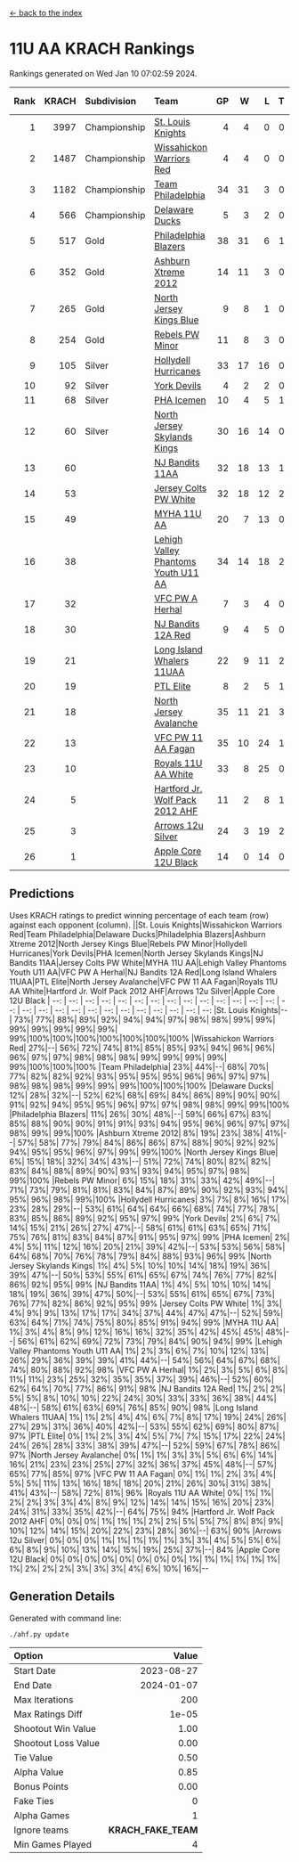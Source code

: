 [<- back to the index](readme.md)
# 11U AA KRACH Rankings
Rankings generated on Wed Jan 10 07:02:59 2024.

Rank|KRACH|Subdivision|Team|GP|W|L|T|OTW|OTL|SoS|Exp Wins|Win Diff
---:|---:|:---|:---|---:|---:|---:|---:|---:|---:|---:|---:|---:
1|3997|Championship|[St. Louis Knights](https://gamesheetstats.com/seasons/3659/teams/143319/schedule)|4|4|0|0|0|0|133|4.8|-0.0
2|1487|Championship|[Wissahickon Warriors Red](https://gamesheetstats.com/seasons/3659/teams/140468/schedule)|4|4|0|0|1|0|48|4.8|-0.0
3|1182|Championship|[Team Philadelphia](https://gamesheetstats.com/seasons/3659/teams/140788/schedule)|34|31|3|0|1|1|138|31.9|0.0
4|566|Championship|[Delaware Ducks](https://gamesheetstats.com/seasons/3659/teams/140453/schedule)|5|3|2|0|1|0|516|3.9|0.0
5|517|Gold|[Philadelphia Blazers](https://gamesheetstats.com/seasons/3659/teams/140461/schedule)|38|31|6|1|1|1|261|32.3|-0.0
6|352|Gold|[Ashburn Xtreme 2012](https://gamesheetstats.com/seasons/3659/teams/140775/schedule)|14|11|3|0|1|0|220|11.9|0.0
7|265|Gold|[North Jersey Kings Blue](https://gamesheetstats.com/seasons/3659/teams/140459/schedule)|9|8|1|0|0|0|36|8.9|0.0
8|254|Gold|[Rebels PW Minor](https://gamesheetstats.com/seasons/3659/teams/140786/schedule)|11|8|3|0|0|0|211|8.9|0.0
9|105|Silver|[Hollydell Hurricanes](https://gamesheetstats.com/seasons/3659/teams/140777/schedule)|33|17|16|0|1|3|439|17.9|0.0
10|92|Silver|[York Devils](https://gamesheetstats.com/seasons/3659/teams/140469/schedule)|4|2|2|0|1|0|479|2.9|0.0
11|68|Silver|[PHA Icemen](https://gamesheetstats.com/seasons/3659/teams/143313/schedule)|10|4|5|1|1|0|221|5.4|0.0
12|60|Silver|[North Jersey Skylands Kings](https://gamesheetstats.com/seasons/3659/teams/140784/schedule)|30|16|14|0|2|2|160|16.9|0.0
13|60||[NJ Bandits 11AA](https://gamesheetstats.com/seasons/3659/teams/140782/schedule)|32|18|13|1|0|2|126|19.4|0.0
14|53||[Jersey Colts PW White](https://gamesheetstats.com/seasons/3659/teams/140778/schedule)|32|18|12|2|2|0|97|19.9|0.0
15|49||[MYHA 11U AA](https://gamesheetstats.com/seasons/3659/teams/140781/schedule)|20|7|13|0|0|0|318|7.9|0.0
16|38||[Lehigh Valley Phantoms Youth U11 AA](https://gamesheetstats.com/seasons/3659/teams/140779/schedule)|34|14|18|2|1|1|297|15.9|0.0
17|32||[VFC PW A Herhal](https://gamesheetstats.com/seasons/3659/teams/140467/schedule)|7|3|4|0|1|1|103|3.9|0.0
18|30||[NJ Bandits 12A Red](https://gamesheetstats.com/seasons/3659/teams/140458/schedule)|9|4|5|0|0|0|39|4.9|0.0
19|21||[Long Island Whalers 11UAA](https://gamesheetstats.com/seasons/3659/teams/140780/schedule)|22|9|11|2|0|1|65|10.9|0.0
20|19||[PTL Elite](https://gamesheetstats.com/seasons/3659/teams/140462/schedule)|8|2|5|1|0|0|43|3.4|0.0
21|18||[North Jersey Avalanche](https://gamesheetstats.com/seasons/3659/teams/140783/schedule)|35|11|21|3|1|4|132|13.4|0.0
22|13||[VFC PW 11 AA Fagan](https://gamesheetstats.com/seasons/3659/teams/140789/schedule)|35|10|24|1|3|1|257|11.4|0.0
23|10||[Royals 11U AA White](https://gamesheetstats.com/seasons/3659/teams/140787/schedule)|33|8|25|0|1|0|259|8.9|0.0
24|5||[Hartford Jr. Wolf Pack 2012 AHF](https://gamesheetstats.com/seasons/3659/teams/140776/schedule)|11|2|8|1|0|0|35|3.4|0.0
25|3||[Arrows 12u Silver](https://gamesheetstats.com/seasons/3659/teams/140774/schedule)|24|3|19|2|0|1|67|4.9|0.0
26|1||[Apple Core 12U Black](https://gamesheetstats.com/seasons/3659/teams/140773/schedule)|14|0|14|0|0|0|335|0.9|0.0

## Predictions
Uses KRACH ratings to predict winning percentage of each team (row) against each opponent (column).
||St. Louis Knights|Wissahickon Warriors Red|Team Philadelphia|Delaware Ducks|Philadelphia Blazers|Ashburn Xtreme 2012|North Jersey Kings Blue|Rebels PW Minor|Hollydell Hurricanes|York Devils|PHA Icemen|North Jersey Skylands Kings|NJ Bandits 11AA|Jersey Colts PW White|MYHA 11U AA|Lehigh Valley Phantoms Youth U11 AA|VFC PW A Herhal|NJ Bandits 12A Red|Long Island Whalers 11UAA|PTL Elite|North Jersey Avalanche|VFC PW 11 AA Fagan|Royals 11U AA White|Hartford Jr. Wolf Pack 2012 AHF|Arrows 12u Silver|Apple Core 12U Black
| --: | --: | --: | --: | --: | --: | --: | --: | --: | --: | --: | --: | --: | --: | --: | --: | --: | --: | --: | --: | --: | --: | --: | --: | --: | --: | --: 
|St. Louis Knights|--| 73%| 77%| 88%| 89%| 92%| 94%| 94%| 97%| 98%| 98%| 99%| 99%| 99%| 99%| 99%| 99%| 99%| 99%|100%|100%|100%|100%|100%|100%|100%
|Wissahickon Warriors Red| 27%|--| 56%| 72%| 74%| 81%| 85%| 85%| 93%| 94%| 96%| 96%| 96%| 97%| 97%| 98%| 98%| 98%| 99%| 99%| 99%| 99%| 99%|100%|100%|100%
|Team Philadelphia| 23%| 44%|--| 68%| 70%| 77%| 82%| 82%| 92%| 93%| 95%| 95%| 95%| 96%| 96%| 97%| 97%| 98%| 98%| 98%| 99%| 99%| 99%|100%|100%|100%
|Delaware Ducks| 12%| 28%| 32%|--| 52%| 62%| 68%| 69%| 84%| 86%| 89%| 90%| 90%| 91%| 92%| 94%| 95%| 95%| 96%| 97%| 97%| 98%| 98%| 99%| 99%|100%
|Philadelphia Blazers| 11%| 26%| 30%| 48%|--| 59%| 66%| 67%| 83%| 85%| 88%| 90%| 90%| 91%| 91%| 93%| 94%| 95%| 96%| 96%| 97%| 97%| 98%| 99%| 99%|100%
|Ashburn Xtreme 2012|  8%| 19%| 23%| 38%| 41%|--| 57%| 58%| 77%| 79%| 84%| 86%| 86%| 87%| 88%| 90%| 92%| 92%| 94%| 95%| 95%| 96%| 97%| 99%| 99%|100%
|North Jersey Kings Blue|  6%| 15%| 18%| 32%| 34%| 43%|--| 51%| 72%| 74%| 80%| 82%| 82%| 83%| 84%| 88%| 89%| 90%| 93%| 93%| 94%| 95%| 97%| 98%| 99%|100%
|Rebels PW Minor|  6%| 15%| 18%| 31%| 33%| 42%| 49%|--| 71%| 73%| 79%| 81%| 81%| 83%| 84%| 87%| 89%| 90%| 92%| 93%| 94%| 95%| 96%| 98%| 99%|100%
|Hollydell Hurricanes|  3%|  7%|  8%| 16%| 17%| 23%| 28%| 29%|--| 53%| 61%| 64%| 64%| 66%| 68%| 74%| 77%| 78%| 83%| 85%| 86%| 89%| 92%| 95%| 97%| 99%
|York Devils|  2%|  6%|  7%| 14%| 15%| 21%| 26%| 27%| 47%|--| 58%| 61%| 61%| 63%| 65%| 71%| 75%| 76%| 81%| 83%| 84%| 87%| 91%| 95%| 97%| 99%
|PHA Icemen|  2%|  4%|  5%| 11%| 12%| 16%| 20%| 21%| 39%| 42%|--| 53%| 53%| 56%| 58%| 64%| 68%| 70%| 76%| 78%| 79%| 84%| 88%| 93%| 96%| 99%
|North Jersey Skylands Kings|  1%|  4%|  5%| 10%| 10%| 14%| 18%| 19%| 36%| 39%| 47%|--| 50%| 53%| 55%| 61%| 65%| 67%| 74%| 76%| 77%| 82%| 86%| 92%| 95%| 99%
|NJ Bandits 11AA|  1%|  4%|  5%| 10%| 10%| 14%| 18%| 19%| 36%| 39%| 47%| 50%|--| 53%| 55%| 61%| 65%| 67%| 73%| 76%| 77%| 82%| 86%| 92%| 95%| 99%
|Jersey Colts PW White|  1%|  3%|  4%|  9%|  9%| 13%| 17%| 17%| 34%| 37%| 44%| 47%| 47%|--| 52%| 59%| 63%| 64%| 71%| 74%| 75%| 80%| 85%| 91%| 94%| 99%
|MYHA 11U AA|  1%|  3%|  4%|  8%|  9%| 12%| 16%| 16%| 32%| 35%| 42%| 45%| 45%| 48%|--| 56%| 61%| 62%| 69%| 72%| 73%| 79%| 84%| 90%| 94%| 99%
|Lehigh Valley Phantoms Youth U11 AA|  1%|  2%|  3%|  6%|  7%| 10%| 12%| 13%| 26%| 29%| 36%| 39%| 39%| 41%| 44%|--| 54%| 56%| 64%| 67%| 68%| 74%| 80%| 88%| 92%| 98%
|VFC PW A Herhal|  1%|  2%|  3%|  5%|  6%|  8%| 11%| 11%| 23%| 25%| 32%| 35%| 35%| 37%| 39%| 46%|--| 52%| 60%| 62%| 64%| 70%| 77%| 86%| 91%| 98%
|NJ Bandits 12A Red|  1%|  2%|  2%|  5%|  5%|  8%| 10%| 10%| 22%| 24%| 30%| 33%| 33%| 36%| 38%| 44%| 48%|--| 58%| 61%| 63%| 69%| 76%| 85%| 90%| 98%
|Long Island Whalers 11UAA|  1%|  1%|  2%|  4%|  4%|  6%|  7%|  8%| 17%| 19%| 24%| 26%| 27%| 29%| 31%| 36%| 40%| 42%|--| 53%| 55%| 62%| 69%| 80%| 87%| 97%
|PTL Elite|  0%|  1%|  2%|  3%|  4%|  5%|  7%|  7%| 15%| 17%| 22%| 24%| 24%| 26%| 28%| 33%| 38%| 39%| 47%|--| 52%| 59%| 67%| 78%| 86%| 97%
|North Jersey Avalanche|  0%|  1%|  1%|  3%|  3%|  5%|  6%|  6%| 14%| 16%| 21%| 23%| 23%| 25%| 27%| 32%| 36%| 37%| 45%| 48%|--| 57%| 65%| 77%| 85%| 97%
|VFC PW 11 AA Fagan|  0%|  1%|  1%|  2%|  3%|  4%|  5%|  5%| 11%| 13%| 16%| 18%| 18%| 20%| 21%| 26%| 30%| 31%| 38%| 41%| 43%|--| 58%| 72%| 81%| 96%
|Royals 11U AA White|  0%|  1%|  1%|  2%|  2%|  3%|  3%|  4%|  8%|  9%| 12%| 14%| 14%| 15%| 16%| 20%| 23%| 24%| 31%| 33%| 35%| 42%|--| 64%| 75%| 94%
|Hartford Jr. Wolf Pack 2012 AHF|  0%|  0%|  0%|  1%|  1%|  1%|  2%|  2%|  5%|  5%|  7%|  8%|  8%|  9%| 10%| 12%| 14%| 15%| 20%| 22%| 23%| 28%| 36%|--| 63%| 90%
|Arrows 12u Silver|  0%|  0%|  0%|  1%|  1%|  1%|  1%|  1%|  3%|  3%|  4%|  5%|  5%|  6%|  6%|  8%|  9%| 10%| 13%| 14%| 15%| 19%| 25%| 37%|--| 84%
|Apple Core 12U Black|  0%|  0%|  0%|  0%|  0%|  0%|  0%|  0%|  1%|  1%|  1%|  1%|  1%|  1%|  1%|  2%|  2%|  2%|  3%|  3%|  3%|  4%|  6%| 10%| 16%|--

## Generation Details

Generated with command line:
```
./ahf.py update
```

| Option | Value |
| :----- | ----: |
| Start Date | 2023-08-27 |
| End Date | 2024-01-07 |
| Max Iterations | 200 |
| Max Ratings Diff | 1e-05 |
| Shootout Win Value | 1.00 |
| Shootout Loss Value | 0.00 |
| Tie Value | 0.50 |
| Alpha Value | 0.85 |
| Bonus Points | 0.00 |
| Fake Ties | 0 |
| Alpha Games | 1 |
| Ignore teams | __KRACH_FAKE_TEAM__ |
| Min Games Played | 4 |

